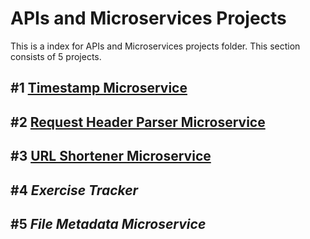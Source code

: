 # APIs and Microservices Projects
This is a index for APIs and Microservices projects folder. This section consists of 5 projects.
## #1 [Timestamp Microservice](/apis-and-microservices/timestamp-microservice/)
## #2 [Request Header Parser Microservice](/apis-and-microservices/request-header-parser/)
## #3 [URL Shortener Microservice](/apis-and-microservices/url-shortener/)
## #4 *Exercise Tracker*
## #5 *File Metadata Microservice*
